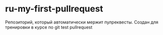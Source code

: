 # ru-my-first-pullrequest
Репозиторий, который автоматически мержит пулреквесты. Создан для тренировки в курсе по git
test pullrequest
